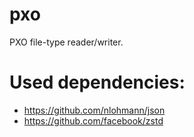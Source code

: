 # pxo
PXO file-type reader/writer.

# Used dependencies:
- https://github.com/nlohmann/json
- https://github.com/facebook/zstd
